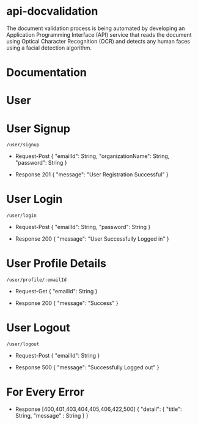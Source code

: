 # api-docvalidation

The document validation process is being automated by developing an Application Programming Interface (API) service that reads the document using Optical Character Recognition (OCR) and detects any human faces using a facial detection algorithm.

# Documentation

# User 
# User Signup

    /user/signup
    
- Request-Post
  {
    "emailId": String,
    "organizationName": String,
    "password": String
  }

- Response 201
  {
    "message": "User Registration Successful"
  }
    
# User Login

    /user/login
    
- Request-Post
  {
    "emailId": String,
    "password": String
  }

- Response 200
  {
    "message": "User Successfully Logged in"
  }    
  
# User Profile Details
  
    /user/profile/:emailId
      
- Request-Get
  {
    "emailId": String
  }
  
- Response 200
  {
    "message": "Success"
  }
  
# User Logout

    /user/logout
 
- Request-Post
  {
    "emailId": String
  }
   
- Response 500
  {
    "message": "Successfully Logged out"
  }
   
# For Every Error

- Response [400,401,403,404,405,406,422,500]
  {
  "detail": 
  {
  "title": String<Short Description>,
  "message" : String <Large Description>
  }
  }
  
  
    
